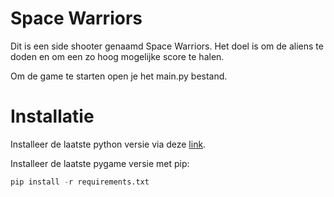 # Space Warriors

Dit is een side shooter genaamd Space Warriors.
Het doel is om de aliens te doden en om een zo hoog mogelijke score te halen.

Om de game te starten open je het main.py bestand.


# Installatie

Installeer de laatste python versie via deze [link](https://www.python.org/downloads/).

Installeer de laatste pygame versie met pip:
    
```python
pip install -r requirements.txt
```

